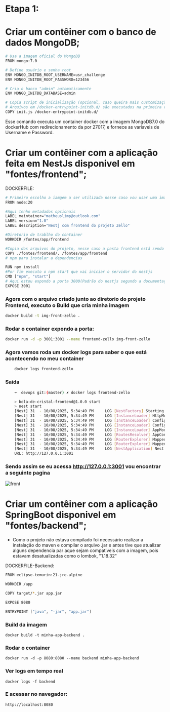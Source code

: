 # Etapa 1:

# Criar um contêiner com o banco de dados MongoDB;

```bash
# Usa a imagem oficial do MongoDB
FROM mongo:7.0

# Define usuário e senha root
ENV MONGO_INITDB_ROOT_USERNAME=usr_challenge
ENV MONGO_INITDB_ROOT_PASSWORD=123456

# Cria o banco "admin" automaticamente
ENV MONGO_INITDB_DATABASE=admin

# Copia script de inicialização (opcional, caso queira mais customização)
# Arquivos em /docker-entrypoint-initdb.d/ são executados na primeira vez que o container roda
COPY init.js /docker-entrypoint-initdb.d/

```
Esse comando executa um container docker com a imagem MongoDB7.0 do dockerHub com redirecionamento da por 27017, e fornece as variaveis de Username e Password. 

# Criar um contêiner com a aplicação feita em NestJs disponivel em "fontes/frontend";

DOCKERFILE:
```bash
# Primeiro escolho a iamgem a ser utilizada nesse caso vou usar uma imagem do node já pronta, dessa forma garanto que as dependencias serão instalada da mais nova versão
FROM node:20

#Aqui tenho metadados opcionais
LABEL maintainer="matheuslimp@outlook.com"
LABEL version="1.0"
LABEL description="Nestj com frontend do projeto Zello"

#Diretorio de trablho do container
WORKDIR /fontes/app/frontend

#Copia dos arquivos do projeto, nesse caso a pasta frontend está sendo copiada para dentro da imagem, e ficara na /app/frontend
COPY ./fontes/frontend/. /fontes/app/frontend
# npm para instalar a dependencias

RUN npm install
#Por fim executo o npm start que vai iniciar o servidor do nestjs
CMD ["npm", "start"]
# Aqui estou expondo a porta 3000(Padrão do nestjs segundo a documentação)
EXPOSE 3001


```
### Agora com o arquivo criado junto ao diretorio do projeto Frontend, executo o Build que cria minha imagem

```bash
docker build -t img-front-zello .
```


### Rodar o container expondo a porta:
```bash
docker run -d -p 3001:3001 --name frontend-zello img-front-zello
```

### Agora vamos roda um docker logs para saber o que está acontecendo no meu container
```bash
    docker logs frontend-zello
```
### Saida

```bash
    ➜  devops git:(master) ✗ docker logs frontend-zello 

    > bola-de-cristal-frontend@1.0.0 start
    > nest start
    [Nest] 31  - 10/08/2025, 5:34:49 PM     LOG [NestFactory] Starting Nest application...
    [Nest] 31  - 10/08/2025, 5:34:49 PM     LOG [InstanceLoader] HttpModule dependencies initialized +26ms
    [Nest] 31  - 10/08/2025, 5:34:49 PM     LOG [InstanceLoader] ConfigHostModule dependencies initialized +1ms
    [Nest] 31  - 10/08/2025, 5:34:49 PM     LOG [InstanceLoader] ConfigModule dependencies initialized +0ms
    [Nest] 31  - 10/08/2025, 5:34:49 PM     LOG [InstanceLoader] AppModule dependencies initialized +0ms
    [Nest] 31  - 10/08/2025, 5:34:49 PM     LOG [RoutesResolver] AppController {/}: +4ms
    [Nest] 31  - 10/08/2025, 5:34:49 PM     LOG [RouterExplorer] Mapped {/, GET} route +2ms
    [Nest] 31  - 10/08/2025, 5:34:49 PM     LOG [RouterExplorer] Mapped {/resposta, GET} route +1ms
    [Nest] 31  - 10/08/2025, 5:34:49 PM     LOG [NestApplication] Nest application successfully started +2ms
    URL: http://127.0.0.1:3001

```

### Sendo assim se eu acessa http://127.0.0.1:3001 vou encontrar a seguinte pagina

![front](./Front.png)




# Criar um contêiner com a aplicação SpringBoot disponivel em "fontes/backend";
* Como o projeto não estava compilado foi necessário realizar a instalação do maven e compilar o arquivo .jar e antes tive que atualizar alguns dependencia par aque sejam compativeis com a imagem, pois estavam desatualizadas como o lombok, "<version>1.18.32</version>"

DOCKERFILE-Backend:
```bash
FROM eclipse-temurin:21-jre-alpine

WORKDIR /app

COPY target/*.jar app.jar

EXPOSE 8080

ENTRYPOINT ["java", "-jar", "app.jar"]
```


### Build da imagem

    docker build -t minha-app-backend .


### Rodar o container

    docker run -d -p 8080:8080 --name backend minha-app-backend


### Ver logs em tempo real

    docker logs -f backend


### E acessar no navegador:

    http://localhost:8080
